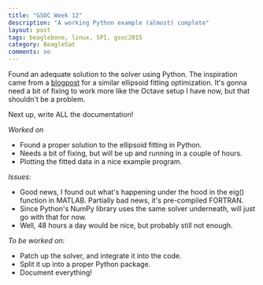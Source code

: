 ```yaml
---
title: "GSOC Week 12"
description: "A working Python example (almost) complete"
layout: post
tags: beaglebone, linux, SPI, gsoc2015
category: BeagleSat 
comments: no
---
```


Found an adequate solution to the solver using Python. The inspiration came
from a
[blogpost](http://www.varesano.net/blog/fabio/ellipsoid-sphere-optimization-using-numpy-and-linalg) 
for a similar ellipsoid fitting optimization. It's gonna need a bit of fixing
to work more like the Octave setup I have now, but that shouldn't be a problem.

Next up, write ALL the documentation!

*Worked on*

* Found a proper solution to the ellipsoid fitting in Python.
* Needs a bit of fixing, but will be up and running in a couple of hours.
* Plotting the fitted data in a nice example program.


*Issues:*

* Good news, I found out what's happening under the hood in the eig() function
  in MATLAB. Partially bad news, it's pre-compiled FORTRAN.
* Since Python's NumPy library uses the same solver underneath, will just go
  with that for now.
* Well, 48 hours a day would be nice, but probably still not enough.

*To be worked on:*

* Patch up the solver, and integrate it into the code.
* Split it up into a proper Python package.
* Document everything! 
